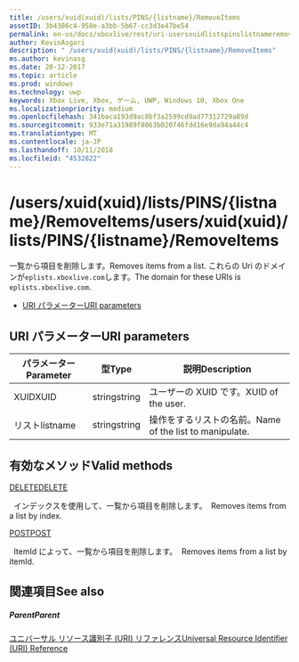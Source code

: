 ```yaml
---
title: /users/xuid(xuid)/lists/PINS/{listname}/RemoveItems
assetID: 3b4386c4-958e-a3bb-5b67-cc3d3e47be54
permalink: en-us/docs/xboxlive/rest/uri-usersxuidlistspinslistnameremoveitems.html
author: KevinAsgari
description: " /users/xuid(xuid)/lists/PINS/{listname}/RemoveItems"
ms.author: kevinasg
ms.date: 20-12-2017
ms.topic: article
ms.prod: windows
ms.technology: uwp
keywords: Xbox Live, Xbox, ゲーム, UWP, Windows 10, Xbox One
ms.localizationpriority: medium
ms.openlocfilehash: 341baca193d9ac8bf3a2599cd9ad77312729a89d
ms.sourcegitcommit: 933e71a31989f8063b020746fdd16e9da94a44c4
ms.translationtype: MT
ms.contentlocale: ja-JP
ms.lasthandoff: 10/11/2018
ms.locfileid: "4532822"
---
```

# <a name="usersxuidxuidlistspinslistnameremoveitems"></a><span data-ttu-id="a6d9c-104">/users/xuid(xuid)/lists/PINS/{listname}/RemoveItems</span><span class="sxs-lookup"><span data-stu-id="a6d9c-104">/users/xuid(xuid)/lists/PINS/{listname}/RemoveItems</span></span>
<span data-ttu-id="a6d9c-105">一覧から項目を削除します。</span><span class="sxs-lookup"><span data-stu-id="a6d9c-105">Removes items from a list.</span></span> <span data-ttu-id="a6d9c-106">これらの Uri のドメインが`eplists.xboxlive.com`します。</span><span class="sxs-lookup"><span data-stu-id="a6d9c-106">The domain for these URIs is `eplists.xboxlive.com`.</span></span>
 
  * [<span data-ttu-id="a6d9c-107">URI パラメーター</span><span class="sxs-lookup"><span data-stu-id="a6d9c-107">URI parameters</span></span>](#ID4EV)
 
<a id="ID4EV"></a>

 
## <a name="uri-parameters"></a><span data-ttu-id="a6d9c-108">URI パラメーター</span><span class="sxs-lookup"><span data-stu-id="a6d9c-108">URI parameters</span></span> 
 
| <span data-ttu-id="a6d9c-109">パラメーター</span><span class="sxs-lookup"><span data-stu-id="a6d9c-109">Parameter</span></span>| <span data-ttu-id="a6d9c-110">型</span><span class="sxs-lookup"><span data-stu-id="a6d9c-110">Type</span></span>| <span data-ttu-id="a6d9c-111">説明</span><span class="sxs-lookup"><span data-stu-id="a6d9c-111">Description</span></span>| 
| --- | --- | --- | 
| <span data-ttu-id="a6d9c-112">XUID</span><span class="sxs-lookup"><span data-stu-id="a6d9c-112">XUID</span></span>| <span data-ttu-id="a6d9c-113">string</span><span class="sxs-lookup"><span data-stu-id="a6d9c-113">string</span></span>| <span data-ttu-id="a6d9c-114">ユーザーの XUID です。</span><span class="sxs-lookup"><span data-stu-id="a6d9c-114">XUID of the user.</span></span>| 
| <span data-ttu-id="a6d9c-115">リスト</span><span class="sxs-lookup"><span data-stu-id="a6d9c-115">listname</span></span>| <span data-ttu-id="a6d9c-116">string</span><span class="sxs-lookup"><span data-stu-id="a6d9c-116">string</span></span>| <span data-ttu-id="a6d9c-117">操作をするリストの名前。</span><span class="sxs-lookup"><span data-stu-id="a6d9c-117">Name of the list to manipulate.</span></span>| 
  
<a id="ID4E5B"></a>

 
## <a name="valid-methods"></a><span data-ttu-id="a6d9c-118">有効なメソッド</span><span class="sxs-lookup"><span data-stu-id="a6d9c-118">Valid methods</span></span>

[<span data-ttu-id="a6d9c-119">DELETE</span><span class="sxs-lookup"><span data-stu-id="a6d9c-119">DELETE</span></span>](uri-usersxuidlistspinslistnameremoveitemsdelete.md)

<span data-ttu-id="a6d9c-120">&nbsp;&nbsp;インデックスを使用して、一覧から項目を削除します。</span><span class="sxs-lookup"><span data-stu-id="a6d9c-120">&nbsp;&nbsp;Removes items from a list by index.</span></span>

[<span data-ttu-id="a6d9c-121">POST</span><span class="sxs-lookup"><span data-stu-id="a6d9c-121">POST</span></span>](uri-usersxuidlistspinslistnameremoveitemspost.md)

<span data-ttu-id="a6d9c-122">&nbsp;&nbsp;ItemId によって、一覧から項目を削除します。</span><span class="sxs-lookup"><span data-stu-id="a6d9c-122">&nbsp;&nbsp;Removes items from a list by itemId.</span></span>
 
<a id="ID4ELC"></a>

 
## <a name="see-also"></a><span data-ttu-id="a6d9c-123">関連項目</span><span class="sxs-lookup"><span data-stu-id="a6d9c-123">See also</span></span>
 
<a id="ID4ENC"></a>

 
##### <a name="parent"></a><span data-ttu-id="a6d9c-124">Parent</span><span class="sxs-lookup"><span data-stu-id="a6d9c-124">Parent</span></span> 

[<span data-ttu-id="a6d9c-125">ユニバーサル リソース識別子 (URI) リファレンス</span><span class="sxs-lookup"><span data-stu-id="a6d9c-125">Universal Resource Identifier (URI) Reference</span></span>](../atoc-xboxlivews-reference-uris.md)

   